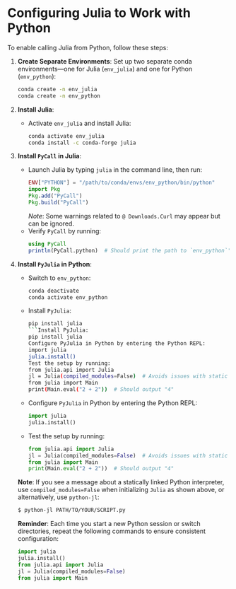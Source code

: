 # Configuring Julia to Work with Python

To enable calling Julia from Python, follow these steps:

1. **Create Separate Environments**: Set up two separate conda environments—one for Julia (`env_julia`) and one for Python (`env_python`):
   ```bash
   conda create -n env_julia
   conda create -n env_python
   ```

2. **Install Julia**:
   - Activate `env_julia` and install Julia:
     ```bash
     conda activate env_julia
     conda install -c conda-forge julia
     ```

3. **Install `PyCall` in Julia**:
   - Launch Julia by typing `julia` in the command line, then run:
     ```julia
     ENV["PYTHON"] = "/path/to/conda/envs/env_python/bin/python"
     import Pkg
     Pkg.add("PyCall")
     Pkg.build("PyCall")
     ```
     *Note*: Some warnings related to `@ Downloads.Curl` may appear but can be ignored.
   - Verify `PyCall` by running:
     ```julia
     using PyCall
     println(PyCall.python)  # Should print the path to `env_python`'s Python
     ```

4. **Install `PyJulia` in Python**:
   - Switch to `env_python`:
     ```bash
     conda deactivate
     conda activate env_python
     ```
   - Install `PyJulia`:
     ```bash
     pip install julia
     ```Install PyJulia:
     pip install julia
     Configure PyJulia in Python by entering the Python REPL:
     import julia
     julia.install()
     Test the setup by running:
     from julia.api import Julia
     jl = Julia(compiled_modules=False)  # Avoids issues with static linking
     from julia import Main
     print(Main.eval("2 + 2"))  # Should output "4"
   - Configure `PyJulia` in Python by entering the Python REPL:
     ```python
     import julia
     julia.install()
     ```
   - Test the setup by running:
     ```python
     from julia.api import Julia
     jl = Julia(compiled_modules=False)  # Avoids issues with static linking
     from julia import Main
     print(Main.eval("2 + 2"))  # Should output "4"
     ```

   **Note**: If you see a message about a statically linked Python interpreter, use `compiled_modules=False` when initializing `Julia` as shown above, or alternatively, use `python-jl`:
   ```bash
   $ python-jl PATH/TO/YOUR/SCRIPT.py
   ```

   **Reminder**: Each time you start a new Python session or switch directories, repeat the following commands to ensure consistent configuration:
   ```python
   import julia
   julia.install()
   from julia.api import Julia
   jl = Julia(compiled_modules=False)
   from julia import Main
   ```
